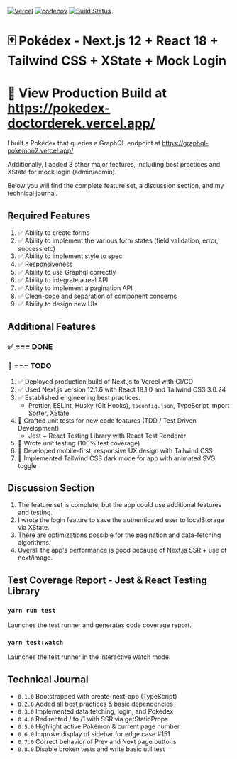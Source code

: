 [![Vercel](https://therealsujitk-vercel-badge.vercel.app/?app=pokedex-doctorderek)](https://pokedex-doctorderek.vercel.app/) [![codecov](https://codecov.io/gh/DoctorDerek/pokedex/branch/main/graph/badge.svg?token=3gfQ4azgws)](https://codecov.io/gh/DoctorDerek/pokedex) [![Build Status](https://app.travis-ci.com/DoctorDerek/pokedex.svg?branch=main)](https://app.travis-ci.com/DoctorDerek/pokedex)

# 🃏 Pokédex - Next.js 12 + React 18 + Tailwind CSS + XState + Mock Login

# 👀 View Production Build at https://pokedex-doctorderek.vercel.app/

I built a Pokédex that queries a GraphQL endpoint at https://graphql-pokemon2.vercel.app/

Additionally, I added 3 other major features, including best practices and XState for mock login (admin/admin).

Below you will find the complete feature set, a discussion section, and my technical journal.

## Required Features

1. ✅ Ability to create forms
2. ✅ Ability to implement the various form states (field validation, error, success etc)
3. ✅ Ability to implement style to spec
4. ✅ Responsiveness
5. ✅ Ability to use Graphql correctly
6. ✅ Ability to integrate a real API
7. ✅ Ability to implement a pagination API
8. ✅ Clean-code and separation of component concerns
9. ✅ Ability to design new UIs

## Additional Features

### ✅ === DONE

### 🌠 === TODO

1. ✅ Deployed production build of Next.js to Vercel with CI/CD
2. ✅ Used Next.js version 12.1.6 with React 18.1.0 and Tailwind CSS 3.0.24
3. ✅ Established engineering best practices:
   - Prettier, ESLint, Husky (Git Hooks), `tsconfig.json`, TypeScript Import Sorter, XState
4. 🌠 Crafted unit tests for new code features (TDD / Test Driven Development)
   - Jest + React Testing Library with React Test Renderer
5. 🌠 Wrote unit testing (100% test coverage)
6. 🌠 Developed mobile-first, responsive UX design with Tailwind CSS
7. 🌠 Implemented Tailwind CSS dark mode for app with animated SVG toggle

## Discussion Section

1. The feature set is complete, but the app could use additional features and testing.
2. I wrote the login feature to save the authenticated user to localStorage via XState.
3. There are optimizations possible for the pagination and data-fetching algorithms.
4. Overall the app's performance is good because of Next.js SSR + use of next/image.

## Test Coverage Report - Jest & React Testing Library

### `yarn run test`

Launches the test runner and generates code coverage report.

### `yarn test:watch`

Launches the test runner in the interactive watch mode.

## Technical Journal

- `0.1.0` Bootstrapped with create-next-app (TypeScript)
- `0.2.0` Added all best practices & basic dependencies
- `0.3.0` Implemented data fetching, login, and Pokédex
- `0.4.0` Redirected / to /1 with SSR via getStaticProps
- `0.5.0` Highlight active Pokémon & current page number
- `0.6.0` Improve display of sidebar for edge case #151
- `0.7.0` Correct behavior of Prev and Next page buttons
- `0.8.0` Disable broken tests and write basic util test
